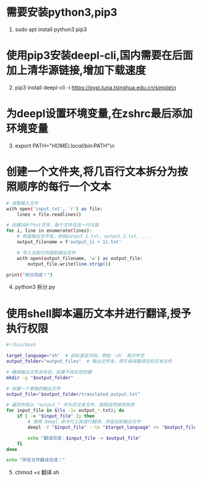 # 需要安装python3,pip3
1. sudo apt install python3 pip3
# 使用pip3安装deepl-cli,国内需要在后面加上清华源链接,增加下载速度
2. pip3 install deepl-cli -i https://pypi.tuna.tsinghua.edu.cn/simple\n
# 为deepl设置环境变量,在zshrc最后添加环境变量
3. export PATH="$HOME/.local/bin:$PATH"\n
# 创建一个文件夹,将几百行文本拆分为按照顺序的每行一个文本
```bash
# 读取输入文件
with open('input.txt', 'r') as file:
    lines = file.readlines()

# 创建100个txt文件，每个文件包含一行内容
for i, line in enumerate(lines):
    # 构造输出文件名，例如output_1.txt, output_2.txt, ...
    output_filename = f'output_{i + 1}.txt'

    # 写入当前行内容到输出文件
    with open(output_filename, 'w') as output_file:
        output_file.write(line.strip())

print("拆分完成！")
```
4. python3 拆分.py
# 使用shell脚本遍历文本并进行翻译,授予执行权限
```bash
#!/bin/bash

target_language="zh"  # 目标语言代码，例如 'zh' 表示中文
output_folder="output_files"  # 输出文件夹，用于保存翻译后的文本文件

# 确保输出文件夹存在，如果不存在则创建
mkdir -p "$output_folder"

# 创建一个单独的输出文件
output_file="$output_folder/translated_output.txt"

# 遍历所有以 "output_" 开头的文本文件，按照自然顺序排序
for input_file in $(ls -1v output_*.txt); do
    if [ -e "$input_file" ]; then
        # 使用 Deepl 命令行工具进行翻译，并追加到输出文件
        deepl -f "$input_file" --to "$target_language" >> "$output_file"

        echo "翻译完成：$input_file -> $output_file"
    fi
done

echo "所有文件翻译完成！"
```
5. chmod +x 翻译.sh
